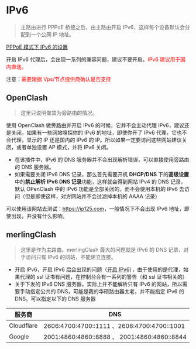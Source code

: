 # IPv6

>主路由进行 PPPoE 桥接之后，由主路由开启 IPv6，这样每个设备默认会分配到一个公网 IP 地址。

[PPPoE 模式下 IPv6 的设置](./Ipv6/IPv6.png)

开启 IPv6 代理后，会出现一系列的兼容问题，建议不要开启。<sapn style="color:red">IPv6 建议用于国内直连。</sapn>

注意：<span style="color:red">需要跟据 Vps/节点提供商确认是否支持</span>

## OpenClash

> 这里只说明做其为旁路由的情况。

使用 OpenClash 做旁路由并开启 IPv6 的时候，它并不会主动代理 IPv6，建议还是关闭。如果有一些网站嗅探你的 IPv6 的地址，即使你开了 IPv6 代理，它也不会代理，显示的 IP 还是国内的 IPv6 的 IP。所以如果一定要访问这些网站建议关闭，或者单独设置 AP 模式，并将 IPv6 关闭。

* 在该插件中，IPv6 的 DNS 服务器并不会出现解析错误，可以直接使用旁路由的 DNS 服务器。
* 如果需要关闭 IPv6 DNS 记录，那么首先需要开机 **DHCP/DNS** 下的**高级设置**中的**禁止解析 IPv6 DNS 记录**功能，这样就会得到网站 IPv4 的 DNS 记录，默认 OPenClash 中的 IPv6 功能是全部关闭的，而不会使用本机的 IPv6 去访问（但是即使这样，对方网站并不会过滤掉本机的 AAAA 记录）

可以使用该网站去测试：<https://ip125.com>，一般情况下不会出现 IPv6 地址，即使出现，并没有什么影响。

## merlingClash

> 这里是作为主路由。merlingClash 最大的问题就是 IPv6 的 DNS 记录，对于访问只有 IPv6 的网站，不能建立连接。

* 开启 IPv6，开启 IPv6 后会出现的问题（[开启 IPv6](https://mcreadme.gitbook.io/mc/Advanced/udp)），由于使用的是代理，如果代理的 ssl 证书有问题，在控制台会有一系列的警告（和 ssl 证书相关的）
* 关于下发的 IPv6 DNS 服务器，实际上并不能解析只有 IPv6 的网站，所以需要手动指定公共的 DNS，可能是我的华硕路由器太老，并不能指定 IPv6 的 DNS。可以指定以下的 DNS 服务器

| 服务商     | DNS                                          |
| ---------- | -------------------------------------------- |
| Cloudflare | 2606:4700:4700::1111 、2606:4700:4700::1001  |
| Google     | 2001:4860:4860::8888 、 2001:4860:4860::8844 |
